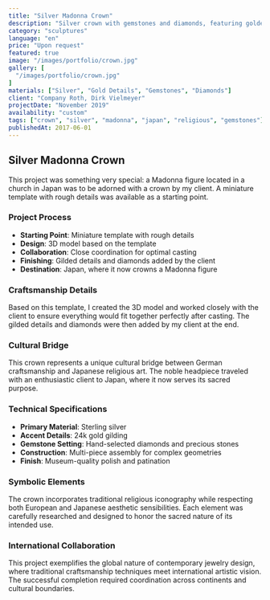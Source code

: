 ```yaml
---
title: "Silver Madonna Crown"
description: "Silver crown with gemstones and diamonds, featuring golden details, designed for a Japanese Madonna figure."
category: "sculptures"
language: "en"
price: "Upon request"
featured: true
image: "/images/portfolio/crown.jpg"
gallery: [
  "/images/portfolio/crown.jpg"
]
materials: ["Silver", "Gold Details", "Gemstones", "Diamonds"]
client: "Company Roth, Dirk Vielmeyer"
projectDate: "November 2019"
availability: "custom"
tags: ["crown", "silver", "madonna", "japan", "religious", "gemstones"]
publishedAt: 2017-06-01
---
```


## Silver Madonna Crown

This project was something very special: a Madonna figure located in a church in Japan was to be adorned with a crown by my client. A miniature template with rough details was available as a starting point.

### Project Process

- **Starting Point**: Miniature template with rough details
- **Design**: 3D model based on the template
- **Collaboration**: Close coordination for optimal casting
- **Finishing**: Gilded details and diamonds added by the client
- **Destination**: Japan, where it now crowns a Madonna figure

### Craftsmanship Details

Based on this template, I created the 3D model and worked closely with the client to ensure everything would fit together perfectly after casting. The gilded details and diamonds were then added by my client at the end.

### Cultural Bridge

This crown represents a unique cultural bridge between German craftsmanship and Japanese religious art. The noble headpiece traveled with an enthusiastic client to Japan, where it now serves its sacred purpose.

### Technical Specifications

- **Primary Material**: Sterling silver
- **Accent Details**: 24k gold gilding
- **Gemstone Setting**: Hand-selected diamonds and precious stones
- **Construction**: Multi-piece assembly for complex geometries
- **Finish**: Museum-quality polish and patination

### Symbolic Elements

The crown incorporates traditional religious iconography while respecting both European and Japanese aesthetic sensibilities. Each element was carefully researched and designed to honor the sacred nature of its intended use.

### International Collaboration

This project exemplifies the global nature of contemporary jewelry design, where traditional craftsmanship techniques meet international artistic vision. The successful completion required coordination across continents and cultural boundaries.